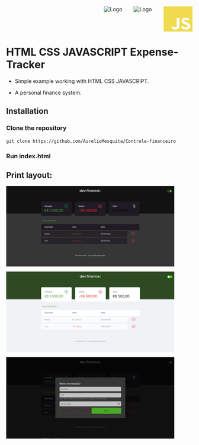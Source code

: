 
<img alt="Logo" align="right" height="70" width="80" src="https://raw.githubusercontent.com/devicons/devicon/master/icons/javascript/javascript-plain.svg" width="20%" />
<img alt="Logo" align="right" height="70" width="80" src="https://cdn.jsdelivr.net/gh/devicons/devicon/icons/html5/html5-original.svg" width="20%" />
<img alt="Logo" align="right" height="70" width="80" src="https://cdn.jsdelivr.net/gh/devicons/devicon/icons/css3/css3-original.svg" width="20%" />
<br/>
<br/>
<br/>
<br/>

# HTML CSS JAVASCRIPT Expense-Tracker

- Simple example working with HTML CSS JAVASCRIPT.

- A personal finance system.

## Installation

### Clone the repository

```
git clone https://github.com/AurelioMesquita/Controle-financeiro
```

### Run index.html



## Print layout:

<img align="center" src="https://github.com/AurelioMesquita/Controle-financeiro/blob/e7500e2b2ecdd4eb693b61a40ec1a7878d42035e/images/home.png" width="90%"></a>

<img align="center" src="https://github.com/AurelioMesquita/Controle-financeiro/blob/e7500e2b2ecdd4eb693b61a40ec1a7878d42035e/images/home2.png" width="90%"></a>

<img align="center" src="https://github.com/AurelioMesquita/Controle-financeiro/blob/e7500e2b2ecdd4eb693b61a40ec1a7878d42035e/images/Inser%C3%A7%C3%A3o%20de%20nova%20transa%C3%A7%C3%A3o.png" width="90%"></a>

